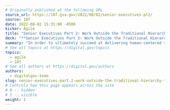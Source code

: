 ```yaml
---
# Originally published at the following URL
source_url: https://18f.gsa.gov/2022/08/02/senior-executives-pt2/
source: 18f
date: 2022-08-02 15:31:00 -0500
kicker: Agile
title: "Senior Executives Part 2: Work Outside the Traditional Hierarchy To Set up an Initiative for Success"
deck: "**Senior Executives Part 2: Work Outside the Traditional Hierarchy To Set up an Initiative for Success**&mdash;In order to ultimately succeed at delivering human-centered software, two critical groups need to work closely together: the product team and a champions group. This is part two in a series on how senior executives and tech teams can be better allies."
summary: "In order to ultimately succeed at delivering human-centered software, two critical groups need to work closely together: the product team and a champions group. This is part two in a series on how senior executives and tech teams can be better allies."
# See all topics at https://digital.gov/topics
topics:
  - agile
  - 18f
# See all authors at https://digital.gov/authors
authors:
  - digitalgov-team
slug: senior-executives-part-2-work-outside-the-traditional-hierarchy-to-set-up-an-initiative-for-success
# Controls how this page appears across the site
# 0 -- hidden
# 1 -- visible
weight: 1
---
```

